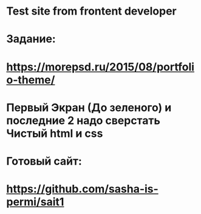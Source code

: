 # Test site from frontent developer

# Задание:
# https://morepsd.ru/2015/08/portfolio-theme/ 
# Первый Экран (До зеленого) и последние 2 надо сверстать Чистый html и css

# Готовый сайт:
# https://github.com/sasha-is-permi/sait1
